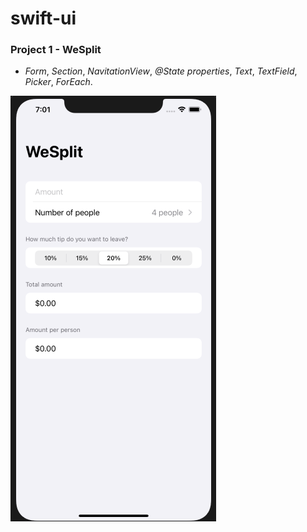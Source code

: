 # swift-ui

### Project 1 - WeSplit
* *Form*, *Section*, *NavitationView*, *@State properties*, *Text*, *TextField*, *Picker*, *ForEach*.

![Project 1 image](https://github.com/Rodrigovivas25/swift-ui/blob/main/Project1/Project1Image.png)
